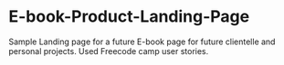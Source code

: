# E-book-Product-Landing-Page
Sample Landing page for a future E-book page for future clientelle and personal projects. Used Freecode camp user stories.
